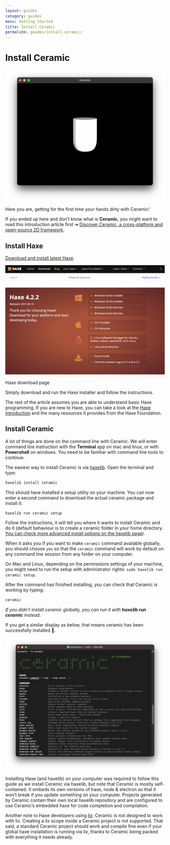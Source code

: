 ```yaml
---
layout: guides
category: guides
menu: Getting Started
title: Install Ceramic
permalink: guides/install-ceramic/
---
```

# Install Ceramic

![Ceramic window](/static/img/ceramic-window-1.png)

Here you are, getting for the first time your hands dirty with Ceramic!

<p class="extra-info">If you ended up here and don’t know what is <strong>Ceramic</strong>, you might want to read this introduction article first ➔ <a href="/guides/discover-ceramic">Discover Ceramic, a cross-platform and open-source 2D framework</a>.</p>

## Install Haxe

[Download and install latest Haxe](https://haxe.org/download/).

<p>
<img src="/static/img/download-haxe.png" alt="Haxe download page" />
<div class="caption">Haxe download page</div>
</p>

Simply download and run the Haxe installer and follow the instructions.

The rest of the article assumes you are able to understand basic Haxe programming. If you are new to Haxe, you can take a look at the [Haxe introduction](https://haxe.org/documentation/introduction/) and the many resources it provides from the Haxe Foundation.

## Install Ceramic

A lot of things are done on the command line with Ceramic. We will enter command line instruction with the **Terminal** app on mac and linux, or with **Powershell** on windows. You need to be familiar with command line tools to continue.

The easiest way to install Ceramic is via [haxelib](https://lib.haxe.org/p/ceramic/). Open the terminal and type:

```bash
haxelib install ceramic
```

This should have installed a setup utility on your machine. You can now enter a second command to download the actual ceramic package and install it:

```bash
haxelib run ceramic setup
```

Follow the instructions, it will tell you where it wants to install Ceramic and do it (default behaviour is to create a ceramic folder in your home directory. [You can check more advanced install options on the haxelib page](https://lib.haxe.org/p/ceramic/)).

<p class="extra-info">When it asks you if you want to make <code>ceramic</code> command available globally, you should choose <code>yes</code> so that the <code>ceramic</code> command will work by default on any command line session from any folder on your computer.</p>

<p class="extra-info">On Mac and Linux, depending on the permissions settings of your machine, you might need to run the setup with administrator rights: <code>sudo haxelib run ceramic setup</code>.</p>

After the command has finished installing, you can check that Ceramic is working by typing:

```bash
ceramic
```

_If you didn’t install ceramic globally, you can run it with **haxelib run ceramic** instead._

If you get a similar display as below, that means ceramic has been successfully installed 🎉.

![Ceramic CLI](/static/img/ceramic-cli.png)

<p class="extra-info">Installing Haxe (and haxelib) on your computer was required to follow this guide as we install Ceramic via haxelib, but note that Ceramic is mostly self-contained. It embeds its own versions of haxe, node & electron so that it won’t break if you update something on your computer. Projects generated by Ceramic contain their own local haxelib repository and are configured to use Ceramic’s embedded haxe for code completion and compilation.<p>

<p class="extra-info">Another note to Haxe developers using <a href="https://github.com/lix-pm/lix.client">lix</a>: Ceramic is not designed to work with lix. Creating a lix scope inside a Ceramic project is not supported. That said, a standard Ceramic project should work and compile fine even if your global haxe installation is running via lix, thanks to Ceramic being packed with everything it needs already.<p>